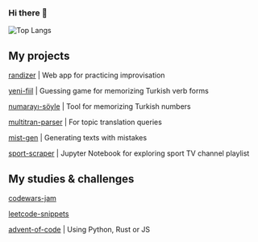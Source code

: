### Hi there 👋

![Top Langs](https://github-readme-stats.vercel.app/api/top-langs/?username=grt-pretender&hide_progress=true)

<!--
**grt-pretender/grt-pretender** is a ✨ _special_ ✨ repository because its `README.md` (this file) appears on your GitHub profile.

Here are some ideas to get you started:

- 🔭 I’m currently working on ...
- 🌱 I’m currently learning ...
- 👯 I’m looking to collaborate on ...
- 🤔 I’m looking for help with ...
- 💬 Ask me about ...
- 📫 How to reach me: ...
- 😄 Pronouns: ...
- ⚡ Fun fact: ...
![CodePen](https://img.shields.io/badge/Codepen-000000?style=for-the-badge&logo=codepen&logoColor=white)
![LeetCode](https://img.shields.io/badge/LeetCode-000000?style=for-the-badge&logo=LeetCode&logoColor=#d16c06)
![Telegram](https://img.shields.io/badge/Telegram-2CA5E0?style=for-the-badge&logo=telegram&logoColor=white)
[daria_cc](https://t.me/daria_cc) 
![Gmail](https://img.shields.io/badge/Gmail-D14836?style=for-the-badge&logo=gmail&logoColor=white)
dmetafrasis@gmail.com
![Kaggle](https://img.shields.io/badge/Kaggle-035a7d?style=for-the-badge&logo=kaggle&logoColor=white)
gr8pretender

![Anaconda](https://img.shields.io/badge/Anaconda-%2344A833.svg?style=for-the-badge&logo=anaconda&logoColor=white)
![Keras](https://img.shields.io/badge/Keras-%23D00000.svg?style=for-the-badge&logo=Keras&logoColor=white)
![PyTorch](https://img.shields.io/badge/PyTorch-%23EE4C2C.svg?style=for-the-badge&logo=PyTorch&logoColor=white)

![Python](https://img.shields.io/badge/python-3670A0?style=for-the-badge&logo=python&logoColor=ffdd54)
![Rust](https://img.shields.io/badge/rust-%23000000.svg?style=for-the-badge&logo=rust&logoColor=white)
![Go](https://img.shields.io/badge/go-%2300ADD8.svg?style=for-the-badge&logo=go&logoColor=white)
![CSS3](https://img.shields.io/badge/css3-%231572B6.svg?style=for-the-badge&logo=css3&logoColor=white)
![HTML5](https://img.shields.io/badge/html5-%23E34F26.svg?style=for-the-badge&logo=html5&logoColor=white)
![JavaScript](https://img.shields.io/badge/javascript-%23323330.svg?style=for-the-badge&logo=javascript&logoColor=%23F7DF1E)
-->

## My projects

<!--

[chekhov_gen](https://github.com/grt-pretender/chekhov_gen/) | Content generation for social media using Chekhov`s letters
[numarayı-söyle](https://github.com/grt-pretender/numarayı-söyle/) | Tool for memorizing Turkish numbers
[scramble-jam](https://github.com/grt-pretender/scramble-jam/) | Tool for data scrambling using Go
[keyword-classifier](https://github.com/grt-pretender/keyword-classifier) | Glossary generator (patent documentation) 
[sverchok-scripts](https://github.com/grt-pretender/sverchok-scripts) | Code for 3d concept art projects in Blender

-->


[randizer](https://github.com/grt-pretender/randizer/) | Web app for practicing improvisation

[yeni-fiil](https://github.com/grt-pretender/yeni-fiil/) | Guessing game for memorizing Turkish verb forms

[numarayı-söyle](https://github.com/grt-pretender/numarayı-söyle/) | Tool for memorizing Turkish numbers

[multitran-parser](https://github.com/grt-pretender/multitran-parser/) | For topic translation queries

[mist-gen](https://github.com/grt-pretender/mist-gen) | Generating texts with mistakes

[sport-scraper](https://github.com/grt-pretender/sport-scraper) | Jupyter Notebook for exploring sport TV channel playlist


## My studies & challenges
<!--
[genuary-2021](https://github.com/grt-pretender/genuary-2021/) | Entries for generative art challenge
[yeni-hitit](https://github.com/grt-pretender/yeni-hitit/) | My journey through Turkish language
[reading-sicp](https://github.com/grt-pretender/reading-sicp/) | Solutions to some exercises from "Structure and Interpretation of Computer Programs"
[fastai-exercises](https://github.com/grt-pretender/fastai-exercises/) | Exercises for Practical Deep Learning for Coders by Jeremy Howard
[cs224n-solutions](https://github.com/grt-pretender/cs224n-solutions/) | Stanford CS224N, Winter 2021
[probability-land](https://github.com/grt-pretender/probability-land/) | Stats, probs, etc. 
[sockets-in-the-air](https://github.com/grt-pretender/sockets-in-the-air/) | Socket magic using Python, Rust and Go
[sockets-in-the-air](https://github.com/grt-pretender/sockets-in-the-air/) | Different client-server stuff
[modelland](https://github.com/grt-pretender/modelland/) | A collection of ML models, different cases
[reading-sicp](https://github.com/grt-pretender/reading-sicp) | "Structure and Interpretation of Computer Programs" using Racket
-->

[codewars-jam](https://github.com/grt-pretender/codewars-jam/) 

[leetcode-snippets](https://github.com/grt-pretender/leetcode-snippets/)

[advent-of-code](https://github.com/grt-pretender/advent-of-code/) | Using Python, Rust or JS





